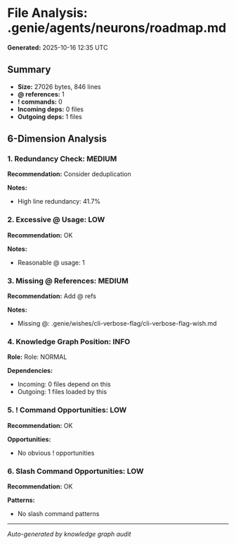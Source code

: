 # File Analysis: .genie/agents/neurons/roadmap.md

**Generated:** 2025-10-16 12:35 UTC

## Summary

- **Size:** 27026 bytes, 846 lines
- **@ references:** 1
- **! commands:** 0
- **Incoming deps:** 0 files
- **Outgoing deps:** 1 files

## 6-Dimension Analysis

### 1. Redundancy Check: MEDIUM

**Recommendation:** Consider deduplication

**Notes:**
- High line redundancy: 41.7%

### 2. Excessive @ Usage: LOW

**Recommendation:** OK

**Notes:**
- Reasonable @ usage: 1

### 3. Missing @ References: MEDIUM

**Recommendation:** Add @ refs

**Notes:**
- Missing @: .genie/wishes/cli-verbose-flag/cli-verbose-flag-wish.md

### 4. Knowledge Graph Position: INFO

**Role:** Role: NORMAL

**Dependencies:**
- Incoming: 0 files depend on this
- Outgoing: 1 files loaded by this

### 5. ! Command Opportunities: LOW

**Recommendation:** OK

**Opportunities:**
- No obvious ! opportunities

### 6. Slash Command Opportunities: LOW

**Recommendation:** OK

**Patterns:**
- No slash command patterns

---

*Auto-generated by knowledge graph audit*
